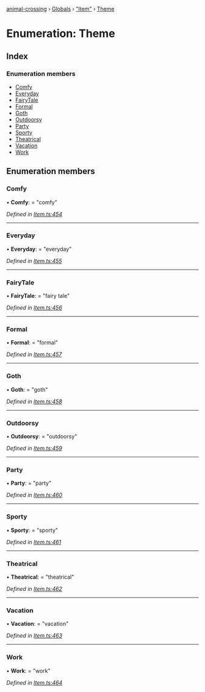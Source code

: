 [animal-crossing](../README.md) › [Globals](../globals.md) › ["Item"](../modules/_item_.md) › [Theme](_item_.theme.md)

# Enumeration: Theme

## Index

### Enumeration members

* [Comfy](_item_.theme.md#comfy)
* [Everyday](_item_.theme.md#everyday)
* [FairyTale](_item_.theme.md#fairytale)
* [Formal](_item_.theme.md#formal)
* [Goth](_item_.theme.md#goth)
* [Outdoorsy](_item_.theme.md#outdoorsy)
* [Party](_item_.theme.md#party)
* [Sporty](_item_.theme.md#sporty)
* [Theatrical](_item_.theme.md#theatrical)
* [Vacation](_item_.theme.md#vacation)
* [Work](_item_.theme.md#work)

## Enumeration members

###  Comfy

• **Comfy**: = "comfy"

*Defined in [Item.ts:454](https://github.com/Norviah/animal-crossing/blob/267b9fa/module/types/Item.ts#L454)*

___

###  Everyday

• **Everyday**: = "everyday"

*Defined in [Item.ts:455](https://github.com/Norviah/animal-crossing/blob/267b9fa/module/types/Item.ts#L455)*

___

###  FairyTale

• **FairyTale**: = "fairy tale"

*Defined in [Item.ts:456](https://github.com/Norviah/animal-crossing/blob/267b9fa/module/types/Item.ts#L456)*

___

###  Formal

• **Formal**: = "formal"

*Defined in [Item.ts:457](https://github.com/Norviah/animal-crossing/blob/267b9fa/module/types/Item.ts#L457)*

___

###  Goth

• **Goth**: = "goth"

*Defined in [Item.ts:458](https://github.com/Norviah/animal-crossing/blob/267b9fa/module/types/Item.ts#L458)*

___

###  Outdoorsy

• **Outdoorsy**: = "outdoorsy"

*Defined in [Item.ts:459](https://github.com/Norviah/animal-crossing/blob/267b9fa/module/types/Item.ts#L459)*

___

###  Party

• **Party**: = "party"

*Defined in [Item.ts:460](https://github.com/Norviah/animal-crossing/blob/267b9fa/module/types/Item.ts#L460)*

___

###  Sporty

• **Sporty**: = "sporty"

*Defined in [Item.ts:461](https://github.com/Norviah/animal-crossing/blob/267b9fa/module/types/Item.ts#L461)*

___

###  Theatrical

• **Theatrical**: = "theatrical"

*Defined in [Item.ts:462](https://github.com/Norviah/animal-crossing/blob/267b9fa/module/types/Item.ts#L462)*

___

###  Vacation

• **Vacation**: = "vacation"

*Defined in [Item.ts:463](https://github.com/Norviah/animal-crossing/blob/267b9fa/module/types/Item.ts#L463)*

___

###  Work

• **Work**: = "work"

*Defined in [Item.ts:464](https://github.com/Norviah/animal-crossing/blob/267b9fa/module/types/Item.ts#L464)*
